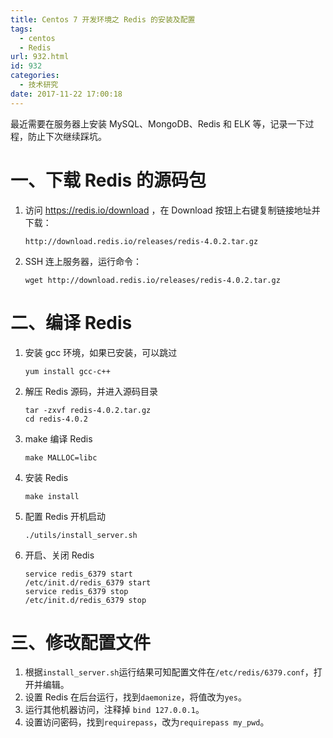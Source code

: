 ```yaml
---
title: Centos 7 开发环境之 Redis 的安装及配置
tags:
  - centos
  - Redis
url: 932.html
id: 932
categories:
  - 技术研究
date: 2017-11-22 17:00:18
---
```


最近需要在服务器上安装 MySQL、MongoDB、Redis 和 ELK 等，记录一下过程，防止下次继续踩坑。

一、下载 Redis 的源码包
===============

1.  访问 https://redis.io/download ，在 Download 按钮上右键复制链接地址并下载：
    
        http://download.redis.io/releases/redis-4.0.2.tar.gz

2.  SSH 连上服务器，运行命令：
    
        wget http://download.redis.io/releases/redis-4.0.2.tar.gz

二、编译 Redis
==========

1.  安装 gcc 环境，如果已安装，可以跳过
    
        yum install gcc-c++

2.  解压 Redis 源码，并进入源码目录
    
        tar -zxvf redis-4.0.2.tar.gz
        cd redis-4.0.2

3.  make 编译 Redis
    
        make MALLOC=libc

4.  安装 Redis
    
        make install

5.  配置 Redis 开机启动
    
        ./utils/install_server.sh

6.  开启、关闭 Redis
    
        service redis_6379 start
        /etc/init.d/redis_6379 start
        service redis_6379 stop
        /etc/init.d/redis_6379 stop

三、修改配置文件
========

1.  根据`install_server.sh`运行结果可知配置文件在`/etc/redis/6379.conf`，打开并编辑。
2.  设置 Redis 在后台运行，找到`daemonize`，将值改为`yes`。
3.  运行其他机器访问，注释掉 `bind 127.0.0.1`。
4.  设置访问密码，找到`requirepass`，改为`requirepass my_pwd`。
